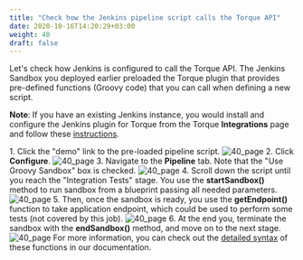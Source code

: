 ```yaml
---
title: "Check how the Jenkins pipeline script calls the Torque API"
date: 2020-10-16T14:20:29+03:00
weight: 40
draft: false
---
```

Let's check how Jenkins is configured to call the Torque API. The Jenkins Sandbox you deployed earlier preloaded the Torque plugin that provides pre-defined functions (Groovy code) that you can call when defining a new script. 

__Note__: If you have an existing Jenkins instance, you would install and configure the Jenkins plugin for Torque from the Torque __Integrations__ page and follow these [instructions](https://colonysupport.quali.com/hc/en-us/articles/360001035668).
 
1\. Click the "demo" link to the pre-loaded pipeline script.
 ![40_page](/images/module3/demo-jenkins.png)
2\. Click __Configure__.
 ![40_page](/images/module3/pipeline-configure.png)
3\. Navigate to the __Pipeline__ tab. Note that the "Use Groovy Sandbox" box is checked.
 ![40_page](/images/module3/pipeline-script-tab.png)
4\. Scroll down the script until you reach the "Integration Tests" stage. You use the __startSandbox()__ method to run sandbox from a blueprint passing all needed parameters.
 ![40_page](/images/module3/pipeline-script.png)
5\. Then, once the sandbox is ready, you use the __getEndpoint()__ function to take application endpoint, which could be used to perform some tests (not covered by this job).
 ![40_page](/images/module3/pipeline-script-endpoint.png)
6\. At the end you, terminate the sandbox with the __endSandbox()__ method, and move on to the next stage.
 ![40_page](/images/module3/pipeline-script-terminate.png)
 For more information, you can check out the [detailed syntax](https://community.qtorque.io/jenkins-67/launching-a-sandbox-from-jenkins-pipeline-277) of these functions in our documentation.

